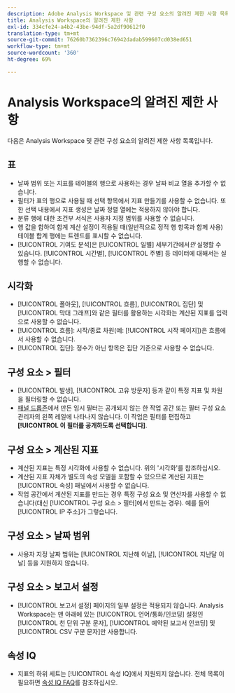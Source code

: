```yaml
---
description: Adobe Analysis Workspace 및 관련 구성 요소의 알려진 제한 사항 목록
title: Analysis Workspace의 알려진 제한 사항
exl-id: 334cfe24-a4b2-43be-94df-5a2df90612f0
translation-type: tm+mt
source-git-commit: 76260b7362396c76942dadab599607cd038ed651
workflow-type: tm+mt
source-wordcount: '360'
ht-degree: 69%

---
```


# Analysis Workspace의 알려진 제한 사항

다음은 Analysis Workspace 및 관련 구성 요소의 알려진 제한 사항 목록입니다.

## 표

* 날짜 범위 또는 지표를 테이블의 행으로 사용하는 경우 날짜 비교 열을 추가할 수 없습니다.
* 필터가 표의 행으로 사용될 때 선택 항목에서 지표 만들기를 사용할 수 없습니다. 또한 선택 내용에서 지표 생성은 날짜 정렬 열에는 적용하지 않아야 합니다.
* 분류 행에 대한 조건부 서식은 사용자 지정 범위를 사용할 수 없습니다.
* 행 값을 합하여 합계 계산 설정이 적용될 때(일반적으로 정적 행 항목과 함께 사용) 테이블 합계 행에는 트렌드를 표시할 수 없습니다.
* [!UICONTROL 기여도 분석]은 [!UICONTROL 일별] 세부기간에서&#x200B;_만_ 실행할 수 있습니다. [!UICONTROL 시간별], [!UICONTROL 주별] 등 데이터에 대해서는 실행할 수 없습니다.

## 시각화

* [!UICONTROL 폴아웃], [!UICONTROL 흐름], [!UICONTROL 집단] 및 [!UICONTROL 막대 그래프]와 같은 필터를 활용하는 시각화는 계산된 지표를 입력으로 사용할 수 없습니다.
* [!UICONTROL 흐름]: 시작/종료 차원(예: [!UICONTROL 시작 페이지])은 흐름에서 사용할 수 없습니다.
* [!UICONTROL 집단]: 정수가 아닌 항목은 집단 기준으로 사용할 수 없습니다.

## 구성 요소 > 필터

* [!UICONTROL 발생], [!UICONTROL 고유 방문자] 등과 같이 특정 지표 및 차원을 필터링할 수 없습니다.
* [패널 드롭존](/help/analysis-workspace/c-panels/panels.md)에서 만든 임시 필터는 공개되지 않는 한 작업 공간 또는 필터 구성 요소 관리자의 왼쪽 레일에 나타나지 않습니다. 이 작업은 필터를 편집하고 **[!UICONTROL 이 필터를 공개하도록 선택합니다]**.

## 구성 요소 > 계산된 지표

* 계산된 지표는 특정 시각화에 사용할 수 없습니다. 위의 &#39;시각화&#39;를 참조하십시오.
* 계산된 지표 자체가 별도의 속성 모델을 포함할 수 있으므로 계산된 지표는 [!UICONTROL 속성] 패널에서 사용할 수 없습니다.
* 작업 공간에서 계산된 지표를 만드는 경우 특정 구성 요소 및 연산자를 사용할 수 없습니다(대신 [!UICONTROL 구성 요소 > 필터]에서 만드는 경우). 예를 들어 [!UICONTROL IP 주소]가 그렇습니다.

## 구성 요소 > 날짜 범위

* 사용자 지정 날짜 범위는 [!UICONTROL 지난해 이날], [!UICONTROL 지난달 이날] 등을 지원하지 않습니다.


## 구성 요소 > 보고서 설정

* [!UICONTROL 보고서 설정] 페이지의 일부 설정은 적용되지 않습니다. Analysis Workspace는 맨 아래에 있는 [!UICONTROL 언어/통화/인코딩] 설정인 [!UICONTROL 천 단위 구분 문자], [!UICONTROL 예약된 보고서 인코딩] 및 [!UICONTROL CSV 구분 문자]만 사용합니다.

## 속성 IQ

* 지표의 하위 세트는 [!UICONTROL 속성 IQ]에서 지원되지 않습니다. 전체 목록이 필요하면 [속성 IQ FAQ](../attribution/faq.md)를 참조하십시오.
